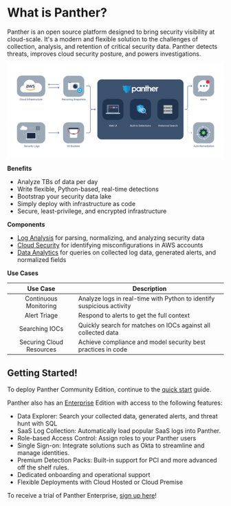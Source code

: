 # What is Panther?

Panther is an open source platform designed to bring security visibility at cloud-scale. It's a modern and flexible solution to the challenges of collection, analysis, and retention of critical security data. Panther detects threats, improves cloud security posture, and powers investigations.

![Architecture](.gitbook/assets/panther_graphic_flow.jpg)

**Benefits**

- Analyze TBs of data per day
- Write flexible, Python-based, real-time detections
- Bootstrap your security data lake
- Simply deploy with infrastructure as code
- Secure, least-privilege, and encrypted infrastructure

**Components**

* [Log Analysis](log-analysis/log-processing/README.md) for parsing, normalizing, and analyzing security data
* [Cloud Security](policies/scanning/README.md) for identifying misconfigurations in AWS accounts
* [Data Analytics](historical-search/README.md) for queries on collected log data, generated alerts, and normalized fields

**Use Cases**

|         Use Case         | Description                                                                               |
| :----------------------: | ----------------------------------------------------------------------------------------- |
|  Continuous Monitoring   | Analyze logs in real-time with Python to identify suspicious activity   |
|       Alert Triage       | Respond to alerts to get the full context         |
|      Searching IOCs      | Quickly search for matches on IOCs against all collected data                    |
| Securing Cloud Resources | Achieve compliance and model security best practices in code |

## Getting Started!

To deploy Panther Community Edition, continue to the [quick start](quick-start.md) guide.

Panther also has an [Enterprise](enterprise) Edition with access to the following features:
- Data Explorer: Search your collected data, generated alerts, and threat hunt with SQL
- SaaS Log Collection: Automatically load popular SaaS logs into Panther.
- Role-based Access Control: Assign roles to your Panther users
- Single Sign-on: Integrate solutions such as Okta to streamline and manage identities.
- Premium Detection Packs: Built-in support for PCI and more advanced off the shelf rules.
- Dedicated onboarding and operational support
- Flexible Deployments with Cloud Hosted or Cloud Premise

To receive a trial of Panther Enterprise, [sign up here](https://runpanther.io/request-a-demo/)!
